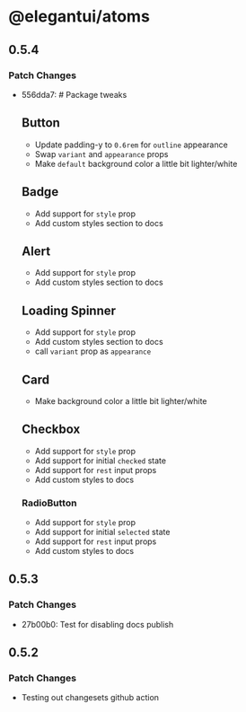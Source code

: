 # @elegantui/atoms

## 0.5.4

### Patch Changes

- 556dda7: # Package tweaks

  ## Button

  - Update padding-y to `0.6rem` for `outline` appearance
  - Swap `variant` and `appearance` props
  - Make `default` background color a little bit lighter/white

  ## Badge

  - Add support for `style` prop
  - Add custom styles section to docs

  ## Alert

  - Add support for `style` prop
  - Add custom styles section to docs

  ## Loading Spinner

  - Add support for `style` prop
  - Add custom styles section to docs
  - call `variant` prop as `appearance`

  ## Card

  - Make background color a little bit lighter/white

  ## Checkbox

  - Add support for `style` prop
  - Add support for initial `checked` state
  - Add support for `rest` input props
  - Add custom styles to docs

  ### RadioButton

  - Add support for `style` prop
  - Add support for initial `selected` state
  - Add support for `rest` input props
  - Add custom styles to docs

## 0.5.3

### Patch Changes

- 27b00b0: Test for disabling docs publish

## 0.5.2

### Patch Changes

- Testing out changesets github action

